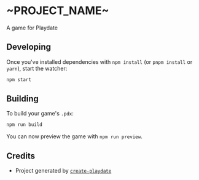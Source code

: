 # ~PROJECT_NAME~

A game for Playdate

## Developing

Once you've installed dependencies with `npm install` (or `pnpm install` or `yarn`), start the watcher:

```bash
npm start
```

## Building

To build your game's `.pdx`:

```bash
npm run build
```

You can now preview the game with `npm run preview`.

## Credits

- Project generated by [`create-playdate`](https://github.com/colingourlay/create-playdate)
